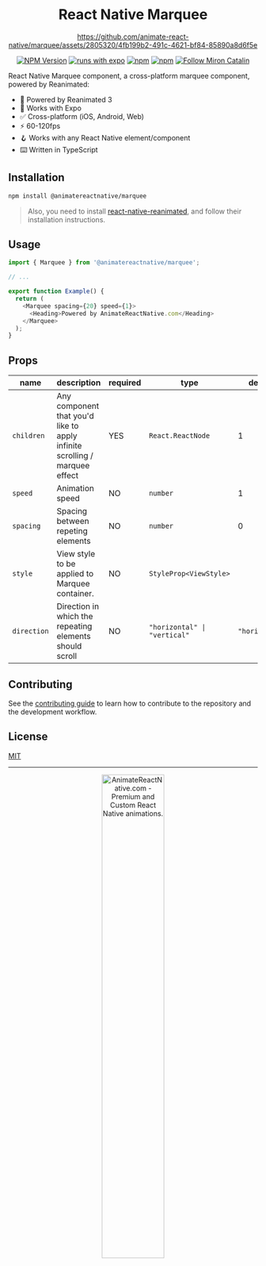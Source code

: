 <div align="center">
<h1>React Native Marquee</h1>

https://github.com/animate-react-native/marquee/assets/2805320/4fb199b2-491c-4621-bf84-85890a8d6f5e



[![NPM Version](https://img.shields.io/npm/v/@animatereactnative/marquee.svg?style=flat&color=black)](https://www.npmjs.org/package/@animatereactnative/marquee) [![runs with expo](https://img.shields.io/badge/Runs%20with%20Expo-4630EB.svg?style=flat-square&logo=EXPO&labelColor=f3f3f3&logoColor=000)](https://expo.io/) [![npm](https://img.shields.io/npm/l/@animatereactnative/marquee?style=flat-square)](https://www.npmjs.com/package/@animatereactnative/marquee) [![npm](https://img.shields.io/badge/types-included-blue?style=flat-square)](https://www.npmjs.com/package/@animatereactnative/marquee) <a href="https://twitter.com/mironcatalin"><img src="https://img.shields.io/twitter/follow/mironcatalin?label=Follow @mironcatalin&color=black" alt="Follow Miron Catalin"></a>

</div>

React Native Marquee component, a cross-platform marquee component, powered by Reanimated:

- 🔋 Powered by Reanimated 3
- 📱 Works with Expo
- ✅ Cross-platform (iOS, Android, Web)
- ⚡️ 60-120fps
- 🪝 Works with any React Native element/component
- ⌨️ Written in TypeScript

## Installation

```sh
npm install @animatereactnative/marquee
```

> Also, you need to install [react-native-reanimated](https://github.com/software-mansion/react-native-reanimated), and follow their installation instructions.

## Usage

```js
import { Marquee } from '@animatereactnative/marquee';

// ...

export function Example() {
  return (
    <Marquee spacing={20} speed={1}>
      <Heading>Powered by AnimateReactNative.com</Heading>
    </Marquee>
  );
}
```

## Props

| name       | description                                                                | required | type                   | default |
| ---------- | -------------------------------------------------------------------------- | -------- | ---------------------- | ------- |
| `children` | Any component that you'd like to apply infinite scrolling / marquee effect | YES      | `React.ReactNode`      | 1       |
| `speed`    | Animation speed                                                            | NO       | `number`               | 1       |
| `spacing`  | Spacing between repeting elements                                          | NO       | `number`               | 0       |
| `style`    | View style to be applied to Marquee container.                             | NO       | `StyleProp<ViewStyle>` |         |
| `direction`| Direction in which the repeating elements should scroll                      | NO       | `"horizontal" \| "vertical"` | `"horizontal"`   |

## Contributing

See the [contributing guide](CONTRIBUTING.md) to learn how to contribute to the repository and the development workflow.

## License

[MIT](./LICENSE)

---

<p align="center">
  <a href="https://www.animatereactnative.com">
    <picture>
      <source media="(prefers-color-scheme: dark)" srcset="https://www.animatereactnative.com/animatereactnative_dark.svg">
      <img alt="AnimateReactNative.com - Premium and Custom React Native animations." src="https://www.animatereactnative.com/animatereactnative_logo.svg" width="50%">
    </picture>
  </a>
</p>
